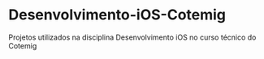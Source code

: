 # Desenvolvimento-iOS-Cotemig
Projetos utilizados na disciplina Desenvolvimento iOS no curso técnico do Cotemig
